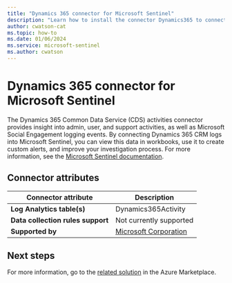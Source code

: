 ```yaml
---
title: "Dynamics 365 connector for Microsoft Sentinel"
description: "Learn how to install the connector Dynamics365 to connect your data source to Microsoft Sentinel."
author: cwatson-cat
ms.topic: how-to
ms.date: 01/06/2024
ms.service: microsoft-sentinel
ms.author: cwatson
---
```


# Dynamics 365 connector for Microsoft Sentinel

The Dynamics 365 Common Data Service (CDS) activities connector provides insight into admin, user, and support activities, as well as Microsoft Social Engagement logging events. By connecting Dynamics 365 CRM logs into Microsoft Sentinel, you can view this data in workbooks, use it to create custom alerts, and improve your investigation process. For more information, see the [Microsoft Sentinel documentation](https://go.microsoft.com//fwlink/p/?linkid=2226719&wt.mc_id=sentinel_dataconnectordocs_content_cnl_csasci).

## Connector attributes

| Connector attribute | Description |
| --- | --- |
| **Log Analytics table(s)** | Dynamics365Activity<br/> |
| **Data collection rules support** | Not currently supported |
| **Supported by** | [Microsoft Corporation](https://support.microsoft.com) |


## Next steps

For more information, go to the [related solution](https://azuremarketplace.microsoft.com/en-us/marketplace/apps/sentinel4dynamics365.dynamics365connector?tab=Overview) in the Azure Marketplace.
